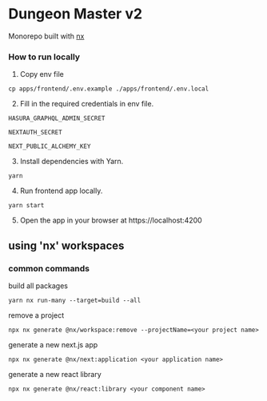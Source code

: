 # Dungeon Master v2

Monorepo built with [nx](https://nx.dev/)

### How to run locally

1. Copy env file

```
cp apps/frontend/.env.example ./apps/frontend/.env.local
```

2. Fill in the required credentials in env file.

```
HASURA_GRAPHQL_ADMIN_SECRET

NEXTAUTH_SECRET

NEXT_PUBLIC_ALCHEMY_KEY
```

3. Install dependencies with Yarn.

```
yarn
```

4. Run frontend app locally.

```
yarn start
```

5. Open the app in your browser at https://localhost:4200

## using 'nx' workspaces

### common commands

build all packages

```
yarn nx run-many --target=build --all
```

remove a project

```
npx nx generate @nx/workspace:remove --projectName=<your project name>
```

generate a new next.js app

```
npx nx generate @nx/next:application <your application name>
```

generate a new react library

```
npx nx generate @nx/react:library <your component name>
```
